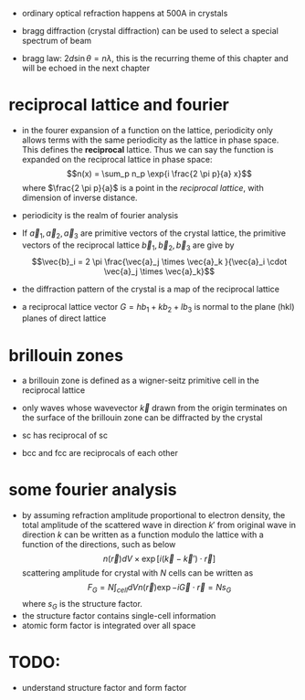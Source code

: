 - ordinary optical refraction happens at 500A in crystals

- bragg diffraction (crystal diffraction) can be used to select a special spectrum of beam

- bragg law: $2d \sin{\theta} = n \lambda$, this is the recurring theme of this chapter and will be echoed in the next chapter

# reciprocal lattice and fourier
- in the fourer expansion of a function on the lattice, periodicity only allows terms with the same periodicity as the lattice in phase space. This defines the **reciprocal** lattice. Thus we can say the function is expanded on the reciprocal lattice in phase space:
$$n(x) = \sum_p n_p \exp{i \frac{2 \pi p}{a} x}$$
where $\frac{2 \pi p}{a}$ is a point in the *reciprocal lattice*, with dimension of inverse distance. 

- periodicity is the realm of fourier analysis

- If $\vec{a}_1, \vec{a}_2, \vec{a}_3$ are primitive vectors of the crystal lattice, the primitive vectors of the reciprocal lattice $\vec{b}_1, \vec{b}_2, \vec{b}_3$ are give by 
$$\vec{b}_i = 2 \pi \frac{\vec{a}_j \times \vec{a}_k }{\vec{a}_i \cdot \vec{a}_j \times \vec{a}_k}$$

- the diffraction pattern of the crystal is a map of the reciprocal lattice
- a reciprocal lattice vector $G=h b_1 + kb_2 + lb_3$ is normal to the plane (hkl) planes of direct lattice

# brillouin zones
- a brillouin zone is defined as a wigner-seitz primitive cell in the reciprocal lattice
- only waves whose wavevector $\vec{k}$ drawn from the origin terminates on the surface of the brillouin zone can be diffracted by the crystal

- sc has reciprocal of sc
- bcc and fcc are reciprocals of each other

# some fourier analysis
- by assuming refraction amplitude proportional to electron density, the total amplitude of the scattered wave in direction $k'$ from original wave in direction $k$ can be written as a function modulo the lattice with a function of the directions, such as below
$$n(\vec{r})dV \times \exp{[i(\vec{k} - \vec{k}') \cdot \vec{r}]}$$
scattering amplitude for crystal with $N$ cells can be written as 
$$F_G = N \int_{cell} dV n(\vec{r}) \exp{-i\vec{G} \cdot \vec{r}} = N s_G$$
where $s_G$ is the structure factor. 
- the structure factor contains single-cell information 
- atomic form factor is integrated over all space

# TODO:
- understand structure factor and form factor
